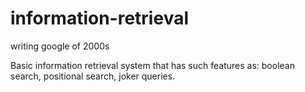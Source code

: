 # information-retrieval
writing google of 2000s

Basic information retrieval system that has such features as: boolean search, positional search, joker queries.

